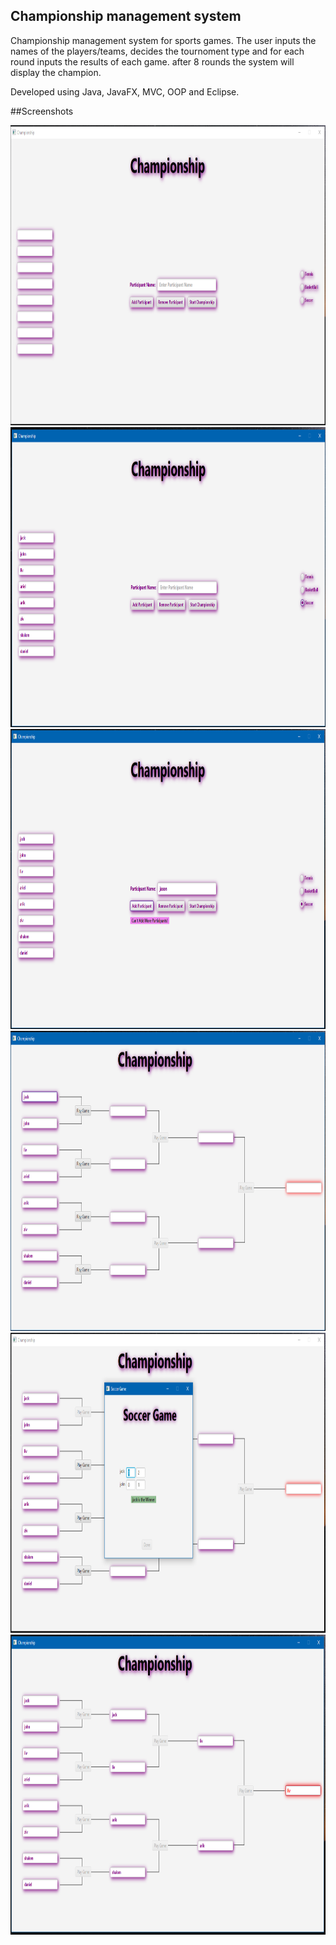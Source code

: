 ## Championship management system
Championship management system for sports games.
The user inputs the names of the players/teams, decides the tournoment type and for each round inputs the results of each game. after 8 rounds the system will display the champion.

Developed using Java, JavaFX, MVC, OOP and Eclipse.

##Screenshots
<p align="center">
<img src="https://github.com/ybiblow/Championship/blob/master/Pics/one.png?raw=true" width="800" height="480">
<img src="https://github.com/ybiblow/Championship/blob/master/Pics/two.png?raw=true" width="800" height="480">
<img src="https://github.com/ybiblow/Championship/blob/master/Pics/three.png?raw=true" width="800" height="480">
<img src="https://github.com/ybiblow/Championship/blob/master/Pics/four.png?raw=true" width="800" height="480">
<img src="https://github.com/ybiblow/Championship/blob/master/Pics/five.png?raw=true" width="800" height="480">
<img src="https://github.com/ybiblow/Championship/blob/master/Pics/six.png?raw=true" width="800" height="480">
</p>